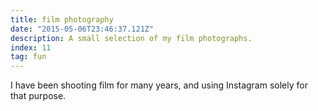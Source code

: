 ```yaml
---
title: film photography
date: "2015-05-06T23:46:37.121Z"
description: A small selection of my film photographs.
index: 11
tag: fun
---
```



I have been shooting film for many years, and using Instagram solely for that purpose.
